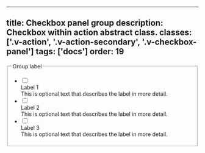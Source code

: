 <!--
 *              © 2025 Visa
 *
 * Licensed under the Apache License, Version 2.0 (the "License");
 * you may not use this file except in compliance with the License.
 * You may obtain a copy of the License at
 *
 *         http://www.apache.org/licenses/LICENSE-2.0
 *
 * Unless required by applicable law or agreed to in writing, software
 * distributed under the License is distributed on an "AS IS" BASIS,
 * WITHOUT WARRANTIES OR CONDITIONS OF ANY KIND, either express or implied.
 * See the License for the specific language governing permissions and
 * limitations under the License.
 *
 -->
---
title: Checkbox panel group
description: Checkbox within action abstract class.
classes: ['.v-action', '.v-action-secondary', '.v-checkbox-panel']
tags: ['docs']
order: 19
---

<fieldset>
  <legend class="v-label v-typography-label-large">
    Group label
  </legend>
  <ul class="v-flex v-flex-col">
    <li class="v-action v-action-secondary v-flex-col v-checkbox-panel v-align-items-start">
      <div class="v-flex v-gap-2" style="inline-size: 100%">
        <input aria-describedby="checkbox-panel-message-3a" class="v-checkbox v-flex-shrink-0" id="checkbox-panel-3a" name="checkbox-panel-3" type="checkbox"/>
        <div class="v-flex v-flex-col v-gap-2 v-my-8">
          <label class="v-label v-typography-label-large" for="checkbox-panel-3a">
            Label 1
          </label>
          <div class="v-input-message" id="checkbox-panel-message-3a">
            This is optional text that describes the label in more detail.
          </div>
        </div>
      </div>
    </li>
    <li class="v-action v-action-secondary v-flex-col v-checkbox-panel v-align-items-start">
      <div class="v-flex v-gap-2" style="inline-size: 100%">
        <input aria-describedby="checkbox-panel-message-3b" class="v-checkbox v-flex-shrink-0" id="checkbox-panel-3b" name="checkbox-panel-3" type="checkbox"/>
        <div class="v-flex v-flex-col v-gap-2 v-my-8">
          <label class="v-label v-typography-label-large" for="checkbox-panel-3b">
            Label 2
          </label>
          <div class="v-input-message" id="checkbox-panel-message-3b">
            This is optional text that describes the label in more detail.
          </div>
        </div>
      </div>
    </li>
    <li class="v-action v-action-secondary v-flex-col v-checkbox-panel v-align-items-start">
      <div class="v-flex v-gap-2" style="inline-size: 100%">
        <input aria-describedby="checkbox-panel-message-3c" class="v-checkbox v-flex-shrink-0" id="checkbox-panel-3c" name="checkbox-panel-3" type="checkbox"/>
        <div class="v-flex v-flex-col v-gap-2 v-my-8">
          <label class="v-label v-typography-label-large" for="checkbox-panel-3c">
            Label 3
          </label>
          <div class="v-input-message" id="checkbox-panel-message-3c">
            This is optional text that describes the label in more detail.
          </div>
        </div>
      </div>
    </li>
  </ul>
</fieldset>
